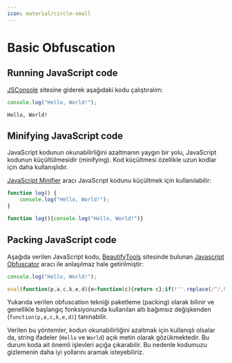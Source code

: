 ```yaml
---
icon: material/circle-small
---
```


# Basic Obfuscation

## Running JavaScript code

[JSConsole](https://jsconsole.com/) sitesine giderek aşağıdaki kodu çalıştıralım:

```javascript
console.log("Hello, World!");
```

```text title="Output"
Hello, World!
```

## Minifying JavaScript code

JavaScript kodunun okunabilirliğini azaltmanın yaygın bir yolu, JavaScript kodunun küçültülmesidir (minifying). Kod küçültmesi özellikle uzun kodlar için daha kullanışlıdır.

[JavaScript Minifier](https://www.toptal.com/developers/javascript-minifier) aracı JavaScript kodunu küçültmek için kullanılabilir:

```javascript
function log() {
    console.log("Hello, World!");
}
```

```javascript title="Output"
function log(){console.log("Hello, World!")}
```

## Packing JavaScript code

Aşağıda verilen JavaScript kodu, [BeautifyTools](https://beautifytools.com/) sitesinde bulunan [Javascript Obfuscator](https://beautifytools.com/javascript-obfuscator.php) aracı ile anlaşılmaz hale getirilmiştir:

```javascript
console.log("Hello, World!");
```

```javascript title="Output"
eval(function(p,a,c,k,e,d){e=function(c){return c};if(!''.replace(/^/,String)){while(c--){d[c]=k[c]||c}k=[function(e){return d[e]}];e=function(){return'\\w+'};c=1};while(c--){if(k[c]){p=p.replace(new RegExp('\\b'+e(c)+'\\b','g'),k[c])}}return p}('0.1("2, 3!");',4,4,'console|log|Hello|World'.split('|'),0,{}))
```

Yukarıda verilen obfuscation tekniği paketleme (packing) olarak bilinir ve genellikle başlangıç fonksiyonunda kullanılan altı bağımsız değişkenden (`function(p,a,c,k,e,d)`) tanınabilir.

Verilen bu yöntemler, kodun okunabilirliğini azaltmak için kullanışlı olsalar da, string ifadeler (`Hello` ve `World`) açık metin olarak gözükmektedir. Bu durum koda ait önemli işlevleri açığa çıkarabilir. Bu nedenle kodumuzu gizlemenin daha iyi yollarını aramak isteyebiliriz.
